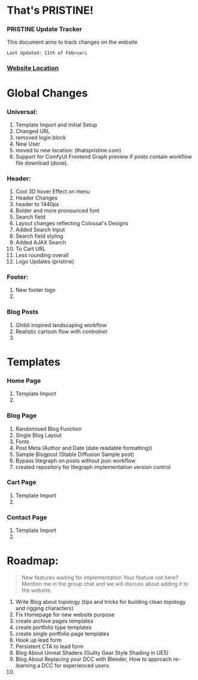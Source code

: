 # That's PRISTINE!
### PRISTINE Update Tracker
This document aims to track changes on the website

`Last Updated: 11th of Februari`

### [Website Location](https://thatspristine.com "Track Changes")

# Global Changes

### Universal:
1. Template Import and Initial Setup
2. Changed URL
3. removed login block
4. New User
5. moved to new location: (thatspristine.com)
6. Support for ComfyUI Frontend Graph preview if posts contain workflow file download (done).

### Header:
1. Cool 3D hover Effect on menu
2. Header Changes
3. header to 1440px
4. Bolder and more pronounced font
5. Search field
6. Layout changes reflecting Colossal's Designs
7. Added Search Input
8. Search field styling
9. Added AJAX Search
10. To Cart URL
11. Less rounding overall
12. Logo Updates (pristine)

### Footer:
1. New footer logo
2. 

### Blog Posts
1. Ghibli inspired landscaping workflow
2. Realistic cartoon flow with controlnet
3. 

# Templates
    
### Home Page
1. Template Import
2. 

### Blog Page
1. Randomised Blog Function
2. Single Blog Layout
3. Fonts
4. Post Meta (Author and Date (date readable formatting))
5. Sample Blogpost (Stable Diffusion Sample post)
6. Bypass litegraph on posts without json workflow
7. created repository for litegraph implementation version control


### Cart Page
1. Template Import
2. 

### Contact Page
1. Template Import
2. 

# Roadmap:

> New features waiting for implementation
> Your feature not here? Mention me in the group chat and we will discuss 
> about adding it to the website.

1. Write Blog about topology (tips and tricks for building clean topology and rigging characters)
2. Fix Homepage for new website purpose
3. create archive pages templates
4. create portfolio type templates
5. create single portfolio page templates
6. Hook up lead form
7. Persistent CTA to lead form
8. Blog About Unreal Shaders (Guilty Gear Style Shading in UE5)
9. Blog About Replacing your DCC with Blender, How to approach re-learning a DCC for experienced users.
10. 
